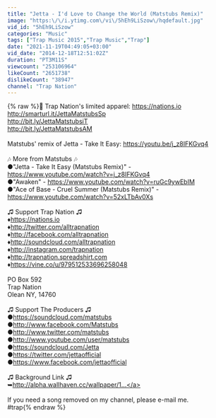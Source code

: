 ```yaml
---
title: "Jetta - I'd Love to Change the World (Matstubs Remix)"
image: "https:\/\/i.ytimg.com\/vi\/5hEh9LiSzow\/hqdefault.jpg"
vid_id: "5hEh9LiSzow"
categories: "Music"
tags: ["Trap Music 2015","Trap Music","Trap"]
date: "2021-11-19T04:49:05+03:00"
vid_date: "2014-12-18T12:51:02Z"
duration: "PT3M11S"
viewcount: "253106964"
likeCount: "2651738"
dislikeCount: "38947"
channel: "Trap Nation"
---
```

{% raw %}👑 Trap Nation's limited apparel: <a rel="nofollow" target="blank" href="https://nations.io">https://nations.io</a><br /><a rel="nofollow" target="blank" href="http://smarturl.it/JettaMatstubsSp">http://smarturl.it/JettaMatstubsSp</a><br /><a rel="nofollow" target="blank" href="http://bit.ly/JettaMatstubsiT">http://bit.ly/JettaMatstubsiT</a><br /><a rel="nofollow" target="blank" href="http://bit.ly/JettaMatstubsAM">http://bit.ly/JettaMatstubsAM</a><br /><br />Matstubs' remix of Jetta - Take It Easy: <a rel="nofollow" target="blank" href="https://youtu.be/j_z8IFKGvq4">https://youtu.be/j_z8IFKGvq4</a><br /><br />🎶 More from Matstubs 🎶<br />●&quot;Jetta - Take It Easy (Matstubs Remix)&quot; - <a rel="nofollow" target="blank" href="https://www.youtube.com/watch?v=j_z8IFKGvq4">https://www.youtube.com/watch?v=j_z8IFKGvq4</a><br />●&quot;Awaken&quot; - <a rel="nofollow" target="blank" href="https://www.youtube.com/watch?v=ruGc9ywEbIM">https://www.youtube.com/watch?v=ruGc9ywEbIM</a><br />●&quot;Ace of Base - Cruel Summer (Matstubs Remix)&quot; - <a rel="nofollow" target="blank" href="https://www.youtube.com/watch?v=52xLTbAv0Xs">https://www.youtube.com/watch?v=52xLTbAv0Xs</a><br /><br />♫ Support Trap Nation ♫<br />♦<a rel="nofollow" target="blank" href="https://nations.io">https://nations.io</a><br />♦<a rel="nofollow" target="blank" href="http://twitter.com/alltrapnation">http://twitter.com/alltrapnation</a><br />♦<a rel="nofollow" target="blank" href="http://facebook.com/alltrapnation">http://facebook.com/alltrapnation</a><br />♦<a rel="nofollow" target="blank" href="http://soundcloud.com/alltrapnation">http://soundcloud.com/alltrapnation</a><br />♦<a rel="nofollow" target="blank" href="http://instagram.com/trapnation">http://instagram.com/trapnation</a><br />♦<a rel="nofollow" target="blank" href="http://trapnation.spreadshirt.com">http://trapnation.spreadshirt.com</a><br />♦<a rel="nofollow" target="blank" href="https://vine.co/u/979512533696258048">https://vine.co/u/979512533696258048</a><br /><br />PO Box 592<br />Trap Nation<br />Olean NY, 14760<br /><br />♫ Support The Producers ♫<br />●<a rel="nofollow" target="blank" href="https://soundcloud.com/matstubs">https://soundcloud.com/matstubs</a><br />●<a rel="nofollow" target="blank" href="http://www.facebook.com/Matstubs">http://www.facebook.com/Matstubs</a><br />●<a rel="nofollow" target="blank" href="http://www.twitter.com/matstubs">http://www.twitter.com/matstubs</a><br />●<a rel="nofollow" target="blank" href="http://www.youtube.com/user/matstubs">http://www.youtube.com/user/matstubs</a><br />●<a rel="nofollow" target="blank" href="https://soundcloud.com/Jetta">https://soundcloud.com/Jetta</a><br />●<a rel="nofollow" target="blank" href="https://twitter.com/jettaofficial">https://twitter.com/jettaofficial</a><br />●<a rel="nofollow" target="blank" href="https://www.facebook.com/jettaofficial">https://www.facebook.com/jettaofficial</a><br /><br />♫ Background Link ♫<br />➥<a rel="nofollow" target="blank" href="http://alpha.wallhaven.cc/wallpaper/1...">http://alpha.wallhaven.cc/wallpaper/1...</a><br /><br />If you need a song removed on my channel, please e-mail me.<br />#trap{% endraw %}
